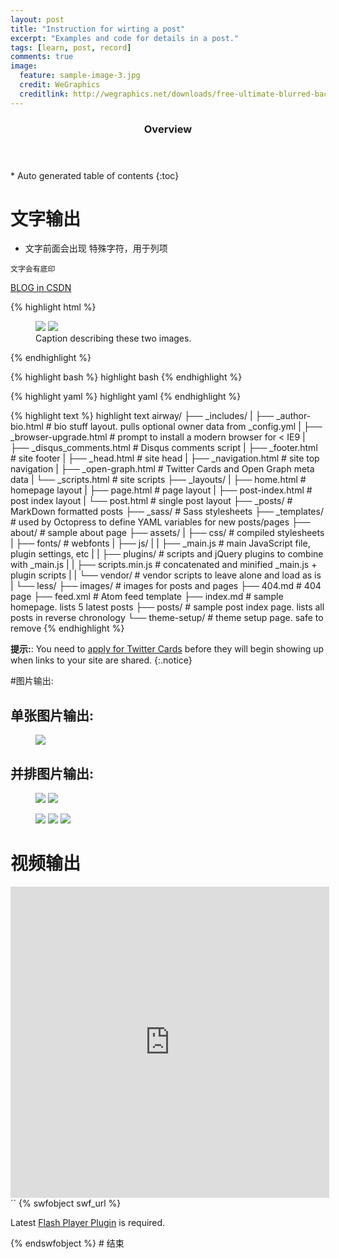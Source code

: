 ```yaml
---
layout: post
title: "Instruction for wirting a post"
excerpt: "Examples and code for details in a post."
tags: [learn, post, record]
comments: true
image:
  feature: sample-image-3.jpg
  credit: WeGraphics
  creditlink: http://wegraphics.net/downloads/free-ultimate-blurred-background-pack/
---
```

<section id="table-of-contents" class="toc">
  <header>
    <h3>Overview</h3>
  </header>
<div id="drawer" markdown="1">
*  Auto generated table of contents
{:toc}
</div>
</section><!-- /#table-of-contents -->


# 文字输出

* 文字前面会出现 特殊字符，用于列项

`文字会有底印`



<a markdown="0" href="//blog.csdn.net/hns20070" class="btn">BLOG in CSDN</a>

{% highlight html %}
<figure class="half">
    <a href="/images/image-filename-1-large.jpg"><img src="/images/image-filename-1.jpg"></a>
    <a href="/images/image-filename-2-large.jpg"><img src="/images/image-filename-2.jpg"></a>
    <figcaption>Caption describing these two images.</figcaption>
</figure>
{% endhighlight %}

{% highlight bash %}
highlight bash
{% endhighlight %}

{% highlight yaml %}
highlight yaml 
{% endhighlight %}

{% highlight text %}
highlight text
airway/
├── _includes/
|    ├── _author-bio.html        # bio stuff layout. pulls optional owner data from _config.yml
|    ├── _browser-upgrade.html   # prompt to install a modern browser for < IE9
|    ├── _disqus_comments.html   # Disqus comments script
|    ├── _footer.html            # site footer
|    ├── _head.html              # site head
|    ├── _navigation.html        # site top navigation
|    ├── _open-graph.html        # Twitter Cards and Open Graph meta data
|    └── _scripts.html           # site scripts
├── _layouts/
|    ├── home.html               # homepage layout
|    ├── page.html               # page layout
|    ├── post-index.html         # post index layout
|    └── post.html               # single post layout
├── _posts/                      # MarkDown formatted posts
├── _sass/                       # Sass stylesheets
├── _templates/                  # used by Octopress to define YAML variables for new posts/pages
├── about/                       # sample about page
├── assets/
|    ├── css/                    # compiled stylesheets
|    ├── fonts/                  # webfonts
|    ├── js/
|    |   ├── _main.js            # main JavaScript file, plugin settings, etc
|    |   ├── plugins/            # scripts and jQuery plugins to combine with _main.js
|    |   ├── scripts.min.js      # concatenated and minified _main.js + plugin scripts
|    |   └── vendor/             # vendor scripts to leave alone and load as is
|    └── less/
├── images/                      # images for posts and pages
├── 404.md                       # 404 page
├── feed.xml                     # Atom feed template
├── index.md                     # sample homepage. lists 5 latest posts 
├── posts/                       # sample post index page. lists all posts in reverse chronology
└── theme-setup/                 # theme setup page. safe to remove
{% endhighlight %}

**提示:**: You need to [apply for Twitter Cards](https://dev.twitter.com/docs/cards) before they will begin showing up when links to your site are shared.
{:.notice}


#图片输出:

## 单张图片输出:
<figure>
	<a href="http://ww1.sinaimg.cn/mw600/6c92090djw1elvvz6zsg3j20ph0o7goo.jpg"><img src="http://ww1.sinaimg.cn/mw600/6c92090djw1elvvz6zsg3j20ph0o7goo.jpg"></a>
</figure>

## 并排图片输出:

<figure class="half">
	<a href="http://www.patent-cn.com/wp-content/uploads/2014/10/20141028220.jpg"><img src="http://www.patent-cn.com/wp-content/uploads/2014/10/20141028220.jpg"></a>
	<a href="http://www.patent-cn.com/wp-content/uploads/2014/10/20141028227.jpg"><img src="http://www.patent-cn.com/wp-content/uploads/2014/10/20141028227.jpg"></a>
</figure>


<figure class="third">
	<a href="http://www.patent-cn.com/wp-content/uploads/2014/10/20141020211.jpg"><img src="http://www.patent-cn.com/wp-content/uploads/2014/10/20141020211.jpg"></a>
	<a href="http://www.patent-cn.com/wp-content/uploads/2014/10/20141020214.jpg"><img src="http://www.patent-cn.com/wp-content/uploads/2014/10/20141020214.jpg"></a>
	<a href="http://www.patent-cn.com/wp-content/uploads/2014/10/20141020212.jpg"><img src="http://www.patent-cn.com/wp-content/uploads/2014/10/20141020212.jpg"></a>
</figure>



#  视频输出
<iframe height="498" width="510" src="http://player.youku.com/embed/XNDIzOTMyMTUy" frameborder="0"></iframe>
`<script src="//ajax.googleapis.com/ajax/libs/swfobject/2.2/swfobject.js"></script>`
{% swfobject swf_url %}
<p>Latest <a href='http://www.adobe.com/go/getflashplayer'>Flash Player Plugin</a> is required.</p>
{% endswfobject %}
#   结束
